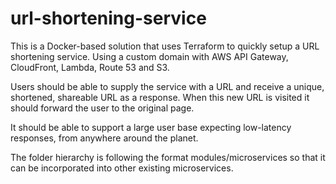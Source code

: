 # url-shortening-service

This is a Docker-based solution that uses Terraform to quickly setup a URL shortening service. 
Using a custom domain with AWS API Gateway, CloudFront, Lambda, Route 53 and S3.

Users should be able to supply the service with a URL and receive a unique, shortened, shareable URL as a response. When this new URL is visited it should forward the user to the original page.

It should be able to support a large user base expecting low-latency responses, from anywhere around the planet.


The folder hierarchy is following the format modules/microservices so that it can be incorporated into other existing microservices.

